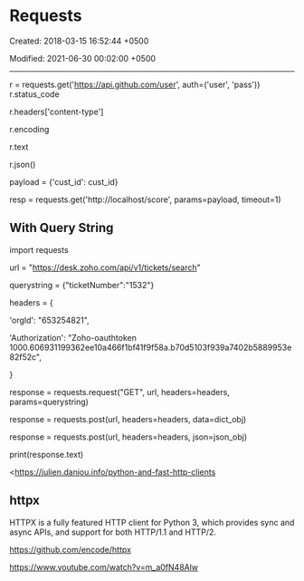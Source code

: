 # Requests

Created: 2018-03-15 16:52:44 +0500

Modified: 2021-06-30 00:02:00 +0500

---

r = requests.get('https://api.github.com/user', auth=('user', 'pass'))
r.status_code

r.headers['content-type']

r.encoding

r.text

r.json()

payload = {'cust_id': cust_id}

resp = requests.get('http://localhost/score', params=payload, timeout=1)



## With Query String

import requests

url = "<https://desk.zoho.com/api/v1/tickets/search>"

querystring = {"ticketNumber":"1532"}

headers = {

'orgId': "653254821",

'Authorization': "Zoho-oauthtoken 1000.606931199362ee10a466f1bf41f9f58a.b70d5103f939a7402b5889953e82f52c",

}

response = requests.request("GET", url, headers=headers, params=querystring)

response = requests.post(url, headers=headers, data=dict_obj)

response = requests.post(url, headers=headers, json=json_obj)

print(response.text)

<https://julien.danjou.info/python-and-fast-http-clients

## httpx

HTTPX is a fully featured HTTP client for Python 3, which provides sync and async APIs, and support for both HTTP/1.1 and HTTP/2.

<https://github.com/encode/httpx>

<https://www.youtube.com/watch?v=m_a0fN48Alw>
